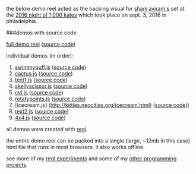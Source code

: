 the below demo reel acted as the backing visual for [shani
aviram's](http://shaniaviram.net/) set at the [2016 night of 1,000
kates](https://www.facebook.com/1000kates) which took place 
on sept. 3, 2016 in philadelphia.



###demos with source code


[full demo reel](http://kitties.neocities.org/shani.html) ([source code](https://github.com/mk30/regl-demo-reel/blob/master/shani.js))

individual demos (in order):

1. [swimmypuff.js](http://kitties.neocities.org/swimmypuff.html) ([source code](https://github.com/mk30/regl-demo-reel/blob/master/shaniswimmypuff.js))
2.  [cactus.js](http://kitties.neocities.org/cactus.html) ([source code](https://github.com/mk30/regl-demo-reel/blob/master/shanicactus.js)) 
3. [text1.js](http://kitties.neocities.org/text1.html) ([source code](https://github.com/mk30/regl-demo-reel/blob/master/shanitext.js))
4. [skellyscissor.js](http://kitties.neocities.org/skellyscissor.html) ([source code](https://github.com/mk30/regl-demo-reel/blob/master/shaniskellyscissor.js))
5. [cyl.js](http://kitties.neocities.org/democyl.html) ([source code](https://github.com/mk30/regl-demo-reel/blob/master/shanicyl.js))
6. [rotatypoints.js](http://kitties.neocities.org/rotatypoints.html) ([source code](https://github.com/mk30/regl-demo-reel/blob/master/shanirotatypoints.js))
7. [icecream.js] (http://kitties.neocities.org/icecream.html) ([source code)](https://github.com/mk30/regl-demo-reel/blob/master/shaniicecream.js))
8. [text2.js](http://kitties.neocities.org/text2.html) ([source code](https://github.com/mk30/regl-demo-reel/blob/master/shanitext2.js))
9. [4x4.js](http://kitties.neocities.org/4x4.html) ([source code](https://github.com/mk30/regl-demo-reel/blob/master/shani4x4.js))


all demos were created with [regl](http://regl.party).

the entire demo reel can be packed into a single (large, ~12mb in this case) html file that runs in most browsers. it also works offline. 

see more of my [regl experiments](https://github.com/mk30/reglexperiments) and some of my [other programming projects](http://kukso.space/programming.html).
